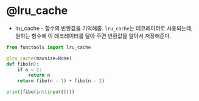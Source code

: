 # @lru\_cache

* lru\_cache - 함수의 반환값을 기억해줌. `lru_cache`는 데코레이터로 사용되는데, 원하는 함수에 이 데코레이터를 달아 주면 반환값을 알아서 저장해준다.

```python
from functools import lru_cache

@lru_cache(maxsize=None)
def fibo(n):
    if n < 2:
        return n
    return fibo(n - 1) + fibo(n - 2)

print(fibo(int(input())))
```

